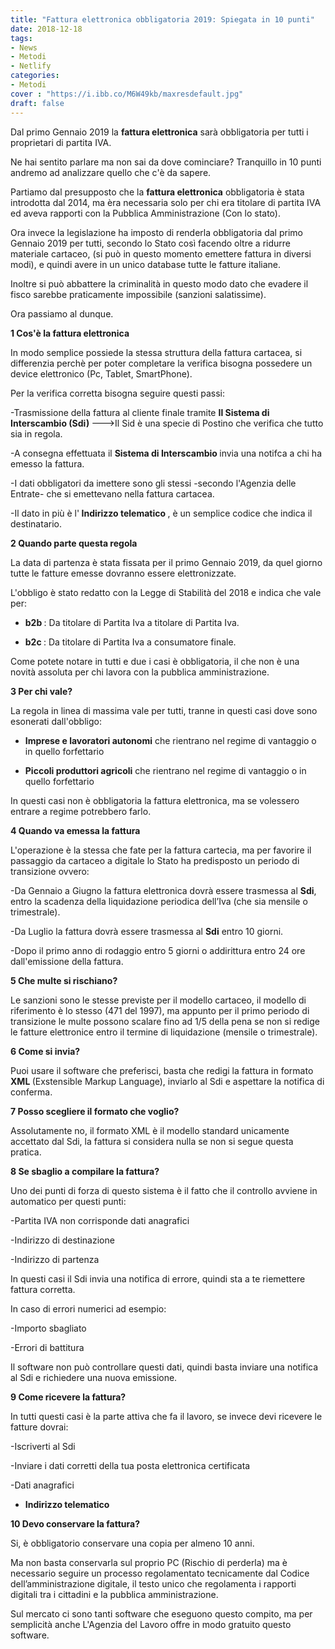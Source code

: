 ```yaml
---
title: "Fattura elettronica obbligatoria 2019: Spiegata in 10 punti"
date: 2018-12-18
tags:
- News
- Metodi
- Netlify
categories:
- Metodi
cover : "https://i.ibb.co/M6W49kb/maxresdefault.jpg"
draft: false
---
```


Dal primo Gennaio 2019 la <strong>fattura elettronica</strong> sarà obbligatoria per tutti i proprietari di partita IVA.

Ne hai sentito parlare ma non sai da dove cominciare? Tranquillo in 10 punti andremo ad analizzare quello che c'è da sapere.

Partiamo dal presupposto che la <strong>fattura elettronica</strong> obbligatoria è stata introdotta dal 2014, ma èra necessaria solo per chi era titolare di partita IVA ed aveva rapporti con la Pubblica Amministrazione (Con lo stato).

Ora invece la legislazione ha imposto di renderla obbligatoria dal primo Gennaio 2019 per tutti, secondo lo Stato così facendo oltre a ridurre materiale cartaceo, (si può in questo momento emettere fattura in diversi modi), e quindi avere in un unico database tutte le fatture italiane.

Inoltre si può abbattere la criminalità in questo modo dato che evadere il fisco sarebbe praticamente impossibile (sanzioni salatissime).

Ora passiamo al dunque.

<strong> 1 Cos'è la fattura elettronica </strong>

In modo semplice possiede la stessa struttura della fattura cartacea, si differenzia perchè per poter completare la verifica bisogna possedere un device elettronico (Pc, Tablet, SmartPhone).

Per la verifica corretta bisogna seguire questi passi: 

-Trasmissione della fattura al cliente finale tramite <strong> Il Sistema di Interscambio (Sdi) </strong> --->Il Sid è una specie di Postino che verifica che tutto sia in regola.

-A consegna effettuata il <strong> Sistema di Interscambio </strong> invia una notifca a chi ha emesso la fattura.

-I dati obbligatori da imettere sono gli stessi -secondo l'Agenzia delle Entrate- che si emettevano nella fattura cartacea.

-Il dato in più è l'<strong> Indirizzo telematico </strong>, è un semplice codice che indica il destinatario.

<strong> 2 Quando parte questa regola </strong>

La data di partenza è stata fissata per il primo Gennaio 2019, da quel giorno tutte le fatture emesse dovranno essere elettronizzate.

L'obbligo è stato redatto con la Legge di Stabilità del 2018 e indica che vale per:

- <strong> b2b </strong> : Da titolare di Partita Iva a titolare di Partita Iva.

- <strong> b2c </strong> : Da titolare di Partita Iva a consumatore finale.

Come potete notare in tutti e due i casi è obbligatoria, il che non è una novità assoluta per chi lavora con la pubblica amministrazione.

<strong> 3 Per chi vale? </strong>

La regola in linea di massima vale per tutti, tranne in questi casi dove sono esonerati dall'obbligo:

- <strong>Imprese e lavoratori autonomi</strong> che rientrano nel regime di vantaggio o in quello forfettario

- <strong>Piccoli produttori agricoli</strong> che rientrano nel regime di vantaggio o in quello forfettario

In questi casi non è obbligatoria la fattura elettronica, ma se volessero entrare a regime potrebbero farlo.

<strong> 4 Quando va emessa la fattura </strong>

L'operazione è la stessa che fate per la fattura cartecia, ma per favorire il passaggio da cartaceo a digitale lo Stato ha predisposto un periodo di transizione ovvero:

-Da Gennaio a Giugno la fattura elettronica dovrà essere trasmessa al <strong>Sdi</strong>, entro la scadenza della liquidazione periodica dell’Iva (che sia mensile o trimestrale).

-Da Luglio la fattura dovrà essere trasmessa al <strong>Sdi</strong> entro 10 giorni.

-Dopo il primo anno di rodaggio entro 5 giorni o addirittura entro 24 ore dall'emissione della fattura.

<strong> 5 Che multe si rischiano? </strong>

Le sanzioni sono le stesse previste per il modello cartaceo, il modello di riferimento è lo stesso (471 del 1997), ma appunto per il primo periodo di transizione le multe possono scalare fino ad 1/5 della pena se non si redige le fatture elettronice entro il termine di liquidazione (mensile o trimestrale).

<strong> 6 Come si invia? </strong>

Puoi usare il software che preferisci, basta che redigi la fattura in formato <strong> XML </strong> (Exstensible Markup Language), inviarlo al Sdi e aspettare la notifica di conferma.

<strong> 7 Posso scegliere il formato che voglio? </strong>

Assolutamente no, il formato XML è il modello standard unicamente accettato dal Sdi, la fattura si considera nulla se non si segue questa pratica.

<strong> 8 Se sbaglio a compilare la fattura? </strong>

Uno dei punti di forza di questo sistema è il fatto che il controllo avviene in automatico per questi punti:

-Partita IVA non corrisponde dati anagrafici

-Indirizzo di destinazione

-Indirizzo di partenza

In questi casi il Sdi invia una notifica di errore, quindi sta a te riemettere fattura corretta.

In caso di errori numerici ad esempio:

-Importo sbagliato

-Errori di battitura

Il software non può controllare questi dati, quindi basta inviare una notifica al Sdi e richiedere una nuova emissione.

<strong> 9 Come ricevere la fattura? </strong>

In tutti questi casi è la parte attiva che fa il lavoro, se invece devi ricevere le fatture dovrai:

-Iscriverti al Sdi

-Inviare i dati corretti della tua posta elettronica certificata

-Dati anagrafici

- <strong> Indirizzo telematico </strong>

<strong> 10 Devo conservare la fattura? </strong>

Si, è obbligatorio conservare una copia per almeno 10 anni.

Ma non basta conservarla sul proprio PC (Rischio di perderla) ma è necessario seguire un processo regolamentato tecnicamente dal Codice dell’amministrazione digitale, il testo unico che regolamenta i rapporti digitali tra i cittadini e la pubblica amministrazione.

Sul mercato ci sono tanti software che eseguono questo compito, ma per semplicità anche L'Agenzia del Lavoro offre in modo gratuito questo software.














